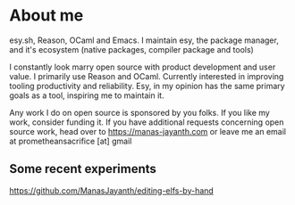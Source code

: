 # About me
esy.sh, Reason, OCaml and Emacs. I  maintain esy, the package manager, and it's ecosystem (native packages, compiler package and tools)

I constantly look marry open source with product development and user value. I primarily use Reason and OCaml. Currently interested in improving tooling productivity and reliability. Esy, in my opinion has the same primary goals as a tool, inspiring me to maintain it.

Any work I do on open source is sponsored by you folks. If you like my work, consider funding it. If you have additional requests concerning open source work, head over to https://manas-jayanth.com or leave me an email at prometheansacrifice [at] gmail 

## Some recent experiments
https://github.com/ManasJayanth/editing-elfs-by-hand
